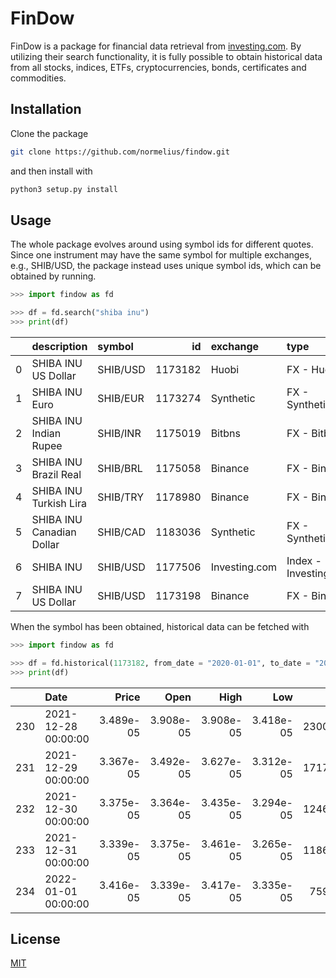 # FinDow

FinDow is a package for financial data retrieval from [investing.com](investing). By utilizing their search functionality, it is fully possible to obtain historical data from all stocks, indices, ETFs, cryptocurrencies, bonds, certificates and commodities.

## Installation

Clone the package

```bash
git clone https://github.com/normelius/findow.git
```
and then install with
```bash
python3 setup.py install
```

## Usage
The whole package evolves around using symbol ids for different quotes. Since one instrument may have the same symbol for multiple exchanges, e.g., SHIB/USD, the package instead uses unique symbol ids, which can be obtained by running.

```python
>>> import findow as fd

>>> df = fd.search("shiba inu")
>>> print(df)
```

|    | description               | symbol   |      id | exchange      | type                  | flag      |
|---:|:--------------------------|:---------|--------:|:--------------|:----------------------|:----------|
|  0 | SHIBA INU US Dollar       | SHIB/USD | 1173182 | Huobi         | FX - Huobi            | shiba_inu |
|  1 | SHIBA INU Euro            | SHIB/EUR | 1173274 | Synthetic     | FX - Synthetic        | shiba_inu |
|  2 | SHIBA INU Indian Rupee    | SHIB/INR | 1175019 | Bitbns        | FX - Bitbns           | shiba_inu |
|  3 | SHIBA INU Brazil Real     | SHIB/BRL | 1175058 | Binance       | FX - Binance          | shiba_inu |
|  4 | SHIBA INU Turkish Lira    | SHIB/TRY | 1178980 | Binance       | FX - Binance          | shiba_inu |
|  5 | SHIBA INU Canadian Dollar | SHIB/CAD | 1183036 | Synthetic     | FX - Synthetic        | shiba_inu |
|  6 | SHIBA INU                 | SHIB/USD | 1177506 | Investing.com | Index - Investing.com | shiba_inu |
|  7 | SHIBA INU US Dollar       | SHIB/USD | 1173198 | Binance       | FX - Binance          | shiba_inu |


When the symbol has been obtained, historical data can be fetched with
```python
>>> import findow as fd

>>> df = fd.historical(1173182, from_date = "2020-01-01", to_date = "2022-01-01")
>>> print(df)
````

|     | Date                |     Price |      Open |      High |       Low |        Volume |
|----:|:--------------------|----------:|----------:|----------:|----------:|--------------:|
| 230 | 2021-12-28 00:00:00 | 3.489e-05 | 3.908e-05 | 3.908e-05 | 3.418e-05 | 2300230000000 |
| 231 | 2021-12-29 00:00:00 | 3.367e-05 | 3.492e-05 | 3.627e-05 | 3.312e-05 | 1717430000000 |
| 232 | 2021-12-30 00:00:00 | 3.375e-05 | 3.364e-05 | 3.435e-05 | 3.294e-05 | 1246880000000 |
| 233 | 2021-12-31 00:00:00 | 3.339e-05 | 3.375e-05 | 3.461e-05 | 3.265e-05 | 1186420000000 |
| 234 | 2022-01-01 00:00:00 | 3.416e-05 | 3.339e-05 | 3.417e-05 | 3.335e-05 |  759810000000 |


## License
[MIT](https://choosealicense.com/licenses/mit/)
